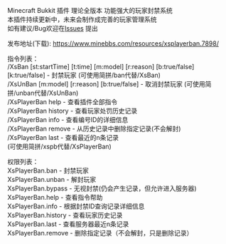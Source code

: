 Minecraft Bukkit 插件 理论全版本 功能强大的玩家封禁系统  
本插件持续更新中，未来会制作成完善的玩家管理系统  
如有建议/Bug欢迎在[Issues](https://github.com/XiaoShuaiOwO/XsPlayerBan/issues)  提出  
  
发布地址(下载): https://www.minebbs.com/resources/xsplayerban.7898/  
  
指令列表：  
/XsBan <player> [st:startTime] [t:time] [m:model] [r:reason] [b:true/false] [k:true/false] - 封禁玩家 (可使用简拼/ban代替/XsBan)  
/XsUnBan <player> [m:model] [r:reason] [b:true/false] - 取消封禁玩家 (可使用简拼/unban代替/XsUnBan)  
/XsPlayerBan help - 查看插件全部指令  
/XsPlayerBan history <player> - 查看玩家处罚历史记录  
/XsPlayerBan info <ID> - 查看编号ID的详细信息  
/XsPlayerBan remove <ID> - 从历史记录中删除指定记录(不会解封)  
/XsPlayerBan last <number> - 查看最近的n条记录  
(可使用简拼/xspb代替/XsPlayerBan)  

权限列表：  
XsPlayerBan.ban - 封禁玩家  
XsPlayerBan.unban - 解封玩家  
XsPlayerBan.bypass - 无视封禁(仍会产生记录，但允许进入服务器)  
XsPlayerBan.help - 查看指令帮助  
XsPlayerBan.info - 根据封禁ID查询记录详细信息  
XsPlayerBan.history - 查看玩家历史记录  
XsPlayerBan.last - 查看服务器最近n条记录  
XsPlayerBan.remove - 删除指定记录（不会解封，只是删除记录）  
